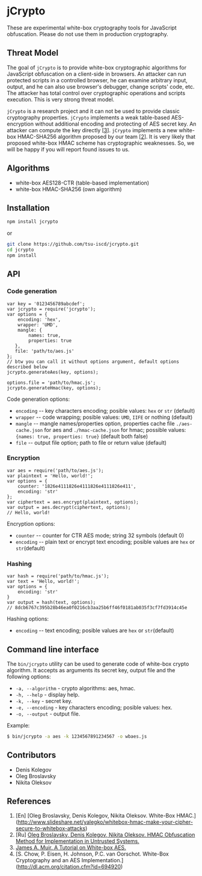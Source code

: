 # jCrypto
These are experimental white-box cryptography tools for JavaScript obfuscation. Please do not use them in production cryptography.

## Threat Model
The goal of `jCrypto` is to provide white-box cryptographic algorithms for JavaScript obfuscation on a client-side in browsers.
An attacker can run protected scripts in a controlled browser, he can examine arbitrary input, output, and he can also use browser's debugger, change scripts' code, etc. The attacker has total control over cryptographic operations and scripts execution.
This is very strong threat model.

`jCrypto` is a research project and it can not be used to provide classic cryptography properties.
`jCrypto` implements a weak table-based AES-encryption without additional encoding and protecting of AES secret key. An attacker can compute the key directly [[3](https://eprint.iacr.org/2013/104.pdf)].
`jCrypto` implements a new white-box HMAC-SHA256 algorithm proposed by our team [[2](http://www.mathnet.ru/links/31303c3ca85d02fecff4f980a844ddc1/pdma275.pdf)]. 
It is very likely that proposed white-box HMAC scheme has cryptographic weaknesses. So, we will be happy if you will report found issues to us.

## Algorithms
- white-box AES128-CTR (table-based implementation)
- white-box HMAC-SHA256 (own algorithm)

## Installation
```bash
npm install jcrypto
```
or
```bash
git clone https://github.com/tsu-iscd/jcrypto.git
cd jcrypto
npm install
```

## API

### Code generation

```node
var key = '0123456789abcdef';
var jcrypto = require('jcrypto');
var options = {  
    encoding: 'hex',
    wrapper: 'UMD',
    mangle: {  
        names: true,
        properties: true
   },
   file: 'path/to/aes.js'
};
// btw you can call it without options argument, default options described below
jcrypto.generateAes(key, options);

options.file = 'path/to/hmac.js';
jcrypto.generateHmac(key, options);
```

Code generation options:
* `encoding` -- key characters encoding; posible values: `hex` or `str` (default)
* `wrapper` --  code wrapping; posible values: `UMD`, `IIFE` or nothing (default)
* `mangle` -- mangle names/properties option, properties cache file `./aes-cache.json` for aes and `./hmac-cache.json` for hmac; possible values: `{names: true, properties: true}` (default both false)
* `file` -- output file option; path to file or return value (default)

### Encryption

```node
var aes = require('path/to/aes.js');
var plaintext = 'Hello, world!';
var options = {
    counter: '1826e4111826e4111826e4111826e411', 
    encoding: 'str'
};
var ciphertext = aes.encrypt(plaintext, options);
var output = aes.decrypt(ciphertext, options);
// Hello, world!
```

Encryption options:

* `counter` -- counter for CTR AES mode; string 32 symbols (default 0)
* `encoding` -- plain text or encrypt text encoding; posible values are `hex` or `str`(default)


### Hashing

```node
var hash = require('path/to/hmac.js');
var text = 'Hello, world!';
var options = {
    encoding: 'str'
}
var output = hash(text, options);
// 8dcb6767c395b28b46ea0f0216cb3aa25b6ff46f0181ab035f3cf7fd3914c45e
```

Hashing options:
* `encoding` -- text encoding; posible values are `hex` or `str`(default)


## Command line interface

The `bin/jcrypto` utility can be used to generate code of white-box crypto algorithm. It accepts as arguments its secret key, output file and the following options:

* `-a, --algorithm` -  crypto algorithms: aes, hmac.
* `-h, --help` -  display help.
* `-k, --key` - secret key.
* `-e, --encoding` - key characters encoding; posible values: hex.
* `-o, --output` - output file.

Example:

```bash
$ bin/jcrypto -a aes -k 1234567891234567 -o wbaes.js
```


## Contributors
- Denis Kolegov
- Oleg Broslavsky
- Nikita Oleksov

## References
1. [En] [Oleg Broslavsky, Denis Kolegov, Nikita Oleksov. White-Box HMAC.] (http://www.slideshare.net/yalegko/whitebox-hmac-make-your-cipher-secure-to-whitebox-attacks)
2. [Ru] [Oleg Broslavsky, Denis Kolegov, Nikita Oleksov. HMAC Obfuscation Method for Implementation in Untrusted Systems. ](http://www.mathnet.ru/links/31303c3ca85d02fecff4f980a844ddc1/pdma275.pdf)
3. [James A. Muir. A Tutorial on White-box AES.](https://eprint.iacr.org/2013/104.pdf)
4. [S. Chow, P. Eisen, H. Johnson, P.C. van Oorschot. White-Box Cryptography and an AES Implementation.] (http://dl.acm.org/citation.cfm?id=694920)
